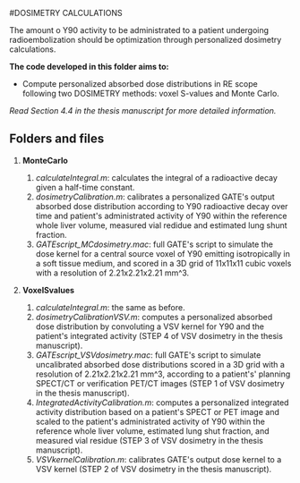 #DOSIMETRY CALCULATIONS

The amount o Y90 activity to be administrated to a patient undergoing radioembolization
should be optimization through personalized dosimetry calculations.

**The code developed in this folder aims to:**
- Compute personalized absorbed dose distributions in RE scope following two DOSIMETRY
methods: voxel S-values and Monte Carlo.

*Read Section 4.4 in the thesis manuscript for more detailed information.*

## Folders and files

1. **MonteCarlo**
   1. *calculateIntegral.m*: calculates the integral of a radioactive decay
   given a half-time constant.
   2. *dosimetryCalibration.m*: calibrates a personalized GATE's output absorbed dose
   distribution according to Y90 radioactive decay over time and patient's
   administrated activity of Y90 within the reference whole liver volume,
   measured vial redidue and estimated lung shunt fraction.
   3. *GATEscript_MCdosimetry.mac*: full GATE's script to simulate the dose kernel
   for a central source voxel of Y90 emitting isotropically in a soft tissue medium,
   and scored in a 3D grid of 11x11x11 cubic voxels with a resolution of 2.21x2.21x2.21 mm^3.

2. **VoxelSvalues**
   1. *calculateIntegral.m*: the same as before.
   2. *dosimetryCalibrationVSV.m*: computes a personalized absorbed dose distribution by convoluting a VSV kernel for Y90 and the patient's integrated activity (STEP 4 of VSV dosimetry in the thesis manuscript).
   3. *GATEscript_VSVdosimetry.mac*: full GATE's script to simulate uncalibrated absorbed dose distributions scored in a 3D grid with a resolution of  2.21x2.21x2.21 mm^3, according to a patient's' planning SPECT/CT or verification PET/CT images (STEP 1 of VSV dosimetry in the thesis manuscript).
   4. *IntegratedActivityCalibration.m*: computes a personalized integrated activity
   distribution based on a patient's SPECT or PET image and scaled to the
   patient's administrated activity of Y90 within the reference whole liver
   volume, estimated lung shut fraction, and measured vial residue (STEP 3 of VSV dosimetry in the thesis manuscript).
   5. *VSVkernelCalibration.m*: calibrates GATE's output dose kernel to a VSV kernel  (STEP 2 of VSV dosimetry in the thesis manuscript).
